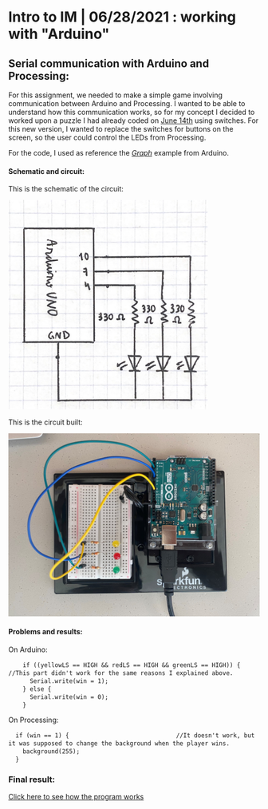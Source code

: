 # Intro to IM | 06/28/2021 : working with "Arduino"

## Serial communication with Arduino and Processing:

For this assignment, we needed to make a simple game involving communication between Arduino and Processing. I wanted to be able to understand how this communication works, so for my concept I decided to worked upon a puzzle I had already coded on [June 14th](https://github.com/andresugartechea/introToIM/tree/main/June14) using switches. For this new version, I wanted to replace the switches for buttons on the screen, so the user could control the LEDs from Processing.

For the code, I used as reference the [_Graph_](https://www.arduino.cc/en/Tutorial/BuiltInExamples/Graph/) example from Arduino.


#### Schematic and circuit:

This is the schematic of the circuit:

<img src="schematic.jpg" width="400" />

This is the circuit built:

<img src="circuit.jpg" width="600" />

#### Problems and results:

On Arduino:
````
    if ((yellowLS == HIGH && redLS == HIGH && greenLS == HIGH)) {                           //This part didn't work for the same reasons I explained above.
      Serial.write(win = 1);
    } else {
      Serial.write(win = 0);
    }
````
On Processing:
````
  if (win == 1) {                              //It doesn't work, but it was supposed to change the background when the player wins.
    background(255);
  }
````

### Final result:

[Click here to see how the program works](https://youtu.be/HfPBJU-Ug58) 
